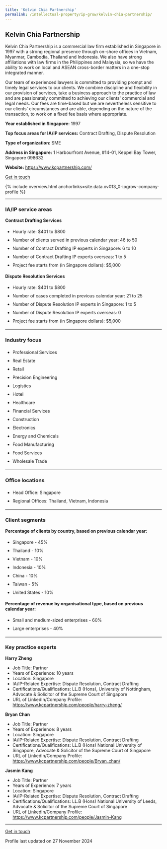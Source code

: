 ```yaml
---
title: 'Kelvin Chia Partnership'
permalink: /intellectual-property/ip-grow/kelvin-chia-partnership/
---
```


## Kelvin Chia Partnership

Kelvin Chia Partnership is a commercial law firm established in Singapore in 1997 with a strong regional presence through on-shore offices in Vietnam, Myanmar, Cambodia, Thailand and Indonesia. We also have strong affiliations with law firms in the Philippines and Malaysia, so we have the ability to work on local and ASEAN cross-border matters in a one-stop integrated manner.

Our team of experienced lawyers is committed to providing prompt and timely legal services to our clients. We combine discipline and flexibility in our provision of services, take a business approach to the practice of law and are passionately committed to achieving our clients' commercial and legal needs. Our fees are time-based but we are nevertheless sensitive to our clients' circumstances and are able, depending on the nature of the transaction, to work on a fixed fee basis where appropriate.

<b>Year established in Singapore:</b> 1997

<b>Top focus areas for IA/IP services:</b> Contract Drafting, Dispute Resolution

<b>Type of organization:</b> SME

<b>Address in Singapore:</b> 1 Harbourfront Avenue, #14-01, Keppel Bay Tower, Singapore 098632

<b>Website:</b> <a href='https://www.kcpartnership.com/'>https://www.kcpartnership.com/</a>

<a class='btn' href='https://form.gov.sg/67d7cfdf992ae987d0034004' target='_blank' rel='noopener'>Get in touch</a>

{% include overview.html anchorlinks=site.data.ov013_0-ipgrow-company-profile %}

---
<a name='ip-related-service-areas'></a>
### IA/IP service areas

**Contract Drafting Services**

<ul>
<li style='line-height: 27px; margin: 0px 0px !important'>Hourly rate:  $401 to $800</li>
<li style='line-height: 27px; margin: 0px 0px !important'>Number of clients served in previous calendar year: 46 to 50</li>
<li style='line-height: 27px; margin: 0px 0px !important'>Number of Contract Drafting IP experts in Singapore: 6 to 10</li>
<li style='line-height: 27px; margin: 0px 0px !important'>Number of Contract Drafting IP experts overseas: 1 to 5</li>
<li style='line-height: 27px; margin: 0px 0px !important'>Project fee starts from (in Singapore dollars): $5,000</li>
</ul>

**Dispute Resolution Services**

<ul>
<li style='line-height: 27px; margin: 0px 0px !important'>Hourly rate:  $401 to $800</li>
<li style='line-height: 27px; margin: 0px 0px !important'>Number of cases completed in previous calendar year: 21 to 25</li>
<li style='line-height: 27px; margin: 0px 0px !important'>Number of Dispute Resolution IP experts in Singapore: 1 to 5</li>
<li style='line-height: 27px; margin: 0px 0px !important'>Number of Dispute Resolution IP experts overseas: 0</li>
<li style='line-height: 27px; margin: 0px 0px !important'>Project fee starts from (in Singapore dollars):  $5,000</li>
</ul>

---
<a name='industry-focus'></a>
### Industry focus

<ul><li style='line-height: 27px; margin: 0px 0px !important'> Professional Services</li><li style='line-height: 27px; margin: 0px 0px !important'>Real Estate</li><li style='line-height: 27px; margin: 0px 0px !important'>Retail</li><li style='line-height: 27px; margin: 0px 0px !important'>Precision Engineering</li><li style='line-height: 27px; margin: 0px 0px !important'>Logistics </li><li style='line-height: 27px; margin: 0px 0px !important'>Hotel</li><li style='line-height: 27px; margin: 0px 0px !important'>Healthcare</li><li style='line-height: 27px; margin: 0px 0px !important'>Financial Services</li><li style='line-height: 27px; margin: 0px 0px !important'>Construction</li><li style='line-height: 27px; margin: 0px 0px !important'>Electronics</li><li style='line-height: 27px; margin: 0px 0px !important'>Energy and Chemicals</li><li style='line-height: 27px; margin: 0px 0px !important'>Food Manufacturing</li><li style='line-height: 27px; margin: 0px 0px !important'>Food Services</li><li style='line-height: 27px; margin: 0px 0px !important'>Wholesale Trade</li></ul>

---
<a name='office-locations'></a>
### Office locations

<ul><li style='line-height: 27px; margin: 0px 0px !important'> Head Office: Singapore</li><li style='line-height: 27px; margin: 0px 0px !important'>Regional Offices: Thailand, Vietnam, Indonesia
</li></ul>

---
<a name='client-segments'></a>
### Client segments

**Percentage of clients by country, based on previous calendar year:**

<ul><li style='line-height: 27px; margin: 0px 0px !important'> Singapore - 45%</li><li style='line-height: 27px; margin: 0px 0px !important'>Thailand - 10%</li><li style='line-height: 27px; margin: 0px 0px !important'>Vietnam - 10%</li><li style='line-height: 27px; margin: 0px 0px !important'>Indonesia - 10%</li><li style='line-height: 27px; margin: 0px 0px !important'>China - 10%</li><li style='line-height: 27px; margin: 0px 0px !important'>Taiwan - 5%</li><li style='line-height: 27px; margin: 0px 0px !important'>United States - 10%</li></ul>

**Percentage of revenue by organisational type, based on previous calendar year:**

<ul><li style='line-height: 27px; margin: 0px 0px !important'> Small and medium-sized enterprises - 60%</li><li style='line-height: 27px; margin: 0px 0px !important'>Large enterprises - 40%</li></ul>

---
<a name='key-practice-experts'></a>
### Key practice experts

**Harry Zheng**

- Job Title: Partner
- Years of Experience: 10 years
- Location: Singapore
- IA/IP-Related Expertise: Dispute Resolution, Contract Drafting
- Certifications/Qualifications: LL.B (Hons), University of Nottingham, Advocate & Solicitor of the Supreme Court of Singapore
- URL of LinkedIn/Company Profile: <a href="https://www.kcpartnership.com/people/harry-zheng/" target="_blank" rel="noopener">https://www.kcpartnership.com/people/harry-zheng/</a>

**Bryan Chan**

- Job Title: Partner
- Years of Experience: 8 years
- Location: Singapore
- IA/IP-Related Expertise: Dispute Resolution, Contract Drafting
- Certifications/Qualifications: LL.B (Hons) National University of Singapore, Advocate & Solicitor of the Supreme Court of Singapore
- URL of LinkedIn/Company Profile: <a href="https://www.kcpartnership.com/people/Bryan_chan/" target="_blank" rel="noopener">https://www.kcpartnership.com/people/Bryan_chan/</a>

**Jasmin Kang**

- Job Title: Partner
- Years of Experience: 7 years
- Location: Singapore
- IA/IP-Related Expertise: Dispute Resolution, Contract Drafting
- Certifications/Qualifications: LL.B (Hons) National University of Leeds, Advocate & Solicitor of the Supreme Court of Singapore
- URL of LinkedIn/Company Profile: <a href="https://www.kcpartnership.com/people/Jasmin-Kang" target="_blank" rel="noopener">https://www.kcpartnership.com/people/Jasmin-Kang</a>


---
<p>
<a class='btn' href='https://form.gov.sg/67d7cfdf992ae987d0034004' target='_blank' rel='noopener'>Get in touch</a>
</p>
Profile last updated on 27 November 2024
